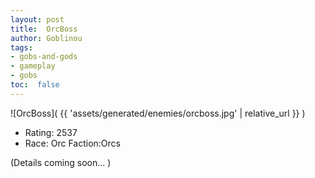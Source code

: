 ```yaml
---
layout: post
title:  OrcBoss
author: Goblinou
tags:
- gobs-and-gods
- gameplay
- gobs
toc:  false
---
```


![OrcBoss]( {{ 'assets/generated/enemies/orcboss.jpg' | relative_url }} )
- Rating: 2537
- Race: Orc  Faction:Orcs

(Details coming soon... )